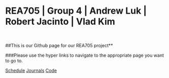 # REA705 | Group 4 | Andrew Luk | Robert Jacinto | Vlad Kim

</br>

##This is our Github page for our REA705 project**
</br>



###Please use the hyper links to navigate to the appropriate page you want to go to.


[Schedule](/REA705/schedule.html) [Journals](/REA705/updates.html) [Code](/REA705/code.html)